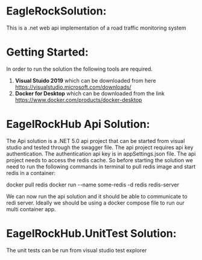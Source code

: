 # EagleRockSolution:
This is a .net web api implementation of a road traffic monitoring system

# Getting Started:
In order to run the solution the following tools are required.

1. **Visual Stuido 2019** which can be downloaded from here https://visualstudio.microsoft.com/downloads/
2. **Docker for Desktop** which can be downloaded from the link https://www.docker.com/products/docker-desktop

# EagelRockHub Api Solution:

The Api solution is a .NET 5.0 api project that can be started from visual studio and tested through the swagger file.
The api project requires api key authentication. The authentication api key is in appSettings.json file. The api project needs to access the redis cache. So
before starting the solution we need to run the following commands in terminal to pull redis image and start redis in a container:

docker pull redis
docker run --name some-redis -d redis redis-server

We can now run the api solution and it should be able to communicate to redi server. Ideally we should be using a docker compose file to run our multi container app.

# EagelRockHub.UnitTest Solution:
The unit tests can be run from visual studio test explorer



